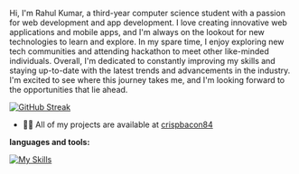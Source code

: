 






Hi, I'm Rahul Kumar, a third-year computer science student with a passion for web development and app development. I love creating innovative web applications and mobile apps, and I'm always on the lookout for new technologies to learn and explore.
In my spare time, I enjoy exploring new tech communities and attending hackathon to meet other like-minded individuals. 
Overall, I'm dedicated to constantly improving my skills and staying up-to-date with the latest trends and advancements in the industry. I'm excited to see where this journey takes me, and I'm looking forward to the opportunities that lie ahead.

[![GitHub Streak](https://streak-stats.demolab.com?user=CrisPBacon84&theme=dark&hide_border=true&date_format=M%20j%5B%2C%20Y%5D)](https://git.io/streak-stats)


- 👨‍💻 All of my projects are available at [crispbacon84](https://crispbacon84.github.io)



**languages and tools:**  

[![My Skills](https://skillicons.dev/icons?i=js,html,css)](https://skillicons.dev)










